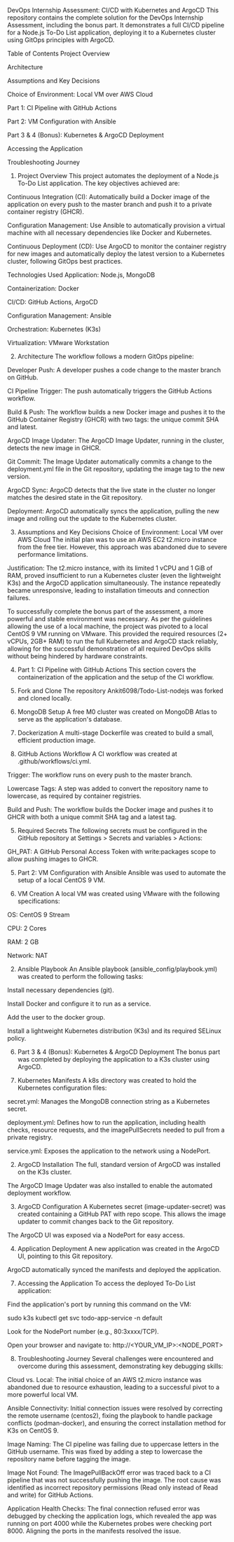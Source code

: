 DevOps Internship Assessment: CI/CD with Kubernetes and ArgoCD
This repository contains the complete solution for the DevOps Internship Assessment, including the bonus part. It demonstrates a full CI/CD pipeline for a Node.js To-Do List application, deploying it to a Kubernetes cluster using GitOps principles with ArgoCD.

Table of Contents
Project Overview

Architecture

Assumptions and Key Decisions

Choice of Environment: Local VM over AWS Cloud

Part 1: CI Pipeline with GitHub Actions

Part 2: VM Configuration with Ansible

Part 3 & 4 (Bonus): Kubernetes & ArgoCD Deployment

Accessing the Application

Troubleshooting Journey

1. Project Overview
This project automates the deployment of a Node.js To-Do List application. The key objectives achieved are:

Continuous Integration (CI): Automatically build a Docker image of the application on every push to the master branch and push it to a private container registry (GHCR).

Configuration Management: Use Ansible to automatically provision a virtual machine with all necessary dependencies like Docker and Kubernetes.

Continuous Deployment (CD): Use ArgoCD to monitor the container registry for new images and automatically deploy the latest version to a Kubernetes cluster, following GitOps best practices.

Technologies Used
Application: Node.js, MongoDB

Containerization: Docker

CI/CD: GitHub Actions, ArgoCD

Configuration Management: Ansible

Orchestration: Kubernetes (K3s)

Virtualization: VMware Workstation

2. Architecture
The workflow follows a modern GitOps pipeline:

Developer Push: A developer pushes a code change to the master branch on GitHub.

CI Pipeline Trigger: The push automatically triggers the GitHub Actions workflow.

Build & Push: The workflow builds a new Docker image and pushes it to the GitHub Container Registry (GHCR) with two tags: the unique commit SHA and latest.

ArgoCD Image Updater: The ArgoCD Image Updater, running in the cluster, detects the new image in GHCR.

Git Commit: The Image Updater automatically commits a change to the deployment.yml file in the Git repository, updating the image tag to the new version.

ArgoCD Sync: ArgoCD detects that the live state in the cluster no longer matches the desired state in the Git repository.

Deployment: ArgoCD automatically syncs the application, pulling the new image and rolling out the update to the Kubernetes cluster.

3. Assumptions and Key Decisions
Choice of Environment: Local VM over AWS Cloud
The initial plan was to use an AWS EC2 t2.micro instance from the free tier. However, this approach was abandoned due to severe performance limitations.

Justification: The t2.micro instance, with its limited 1 vCPU and 1 GiB of RAM, proved insufficient to run a Kubernetes cluster (even the lightweight K3s) and the ArgoCD application simultaneously. The instance repeatedly became unresponsive, leading to installation timeouts and connection failures.

To successfully complete the bonus part of the assessment, a more powerful and stable environment was necessary. As per the guidelines allowing the use of a local machine, the project was pivoted to a local CentOS 9 VM running on VMware. This provided the required resources (2+ vCPUs, 2GB+ RAM) to run the full Kubernetes and ArgoCD stack reliably, allowing for the successful demonstration of all required DevOps skills without being hindered by hardware constraints.

4. Part 1: CI Pipeline with GitHub Actions
This section covers the containerization of the application and the setup of the CI workflow.

1. Fork and Clone
The repository Ankit6098/Todo-List-nodejs was forked and cloned locally.

2. MongoDB Setup
A free M0 cluster was created on MongoDB Atlas to serve as the application's database.

3. Dockerization
A multi-stage Dockerfile was created to build a small, efficient production image.

4. GitHub Actions Workflow
A CI workflow was created at .github/workflows/ci.yml.

Trigger: The workflow runs on every push to the master branch.

Lowercase Tags: A step was added to convert the repository name to lowercase, as required by container registries.

Build and Push: The workflow builds the Docker image and pushes it to GHCR with both a unique commit SHA tag and a latest tag.

5. Required Secrets
The following secrets must be configured in the GitHub repository at Settings > Secrets and variables > Actions:

GH_PAT: A GitHub Personal Access Token with write:packages scope to allow pushing images to GHCR.

5. Part 2: VM Configuration with Ansible
Ansible was used to automate the setup of a local CentOS 9 VM.

1. VM Creation
A local VM was created using VMware with the following specifications:

OS: CentOS 9 Stream

CPU: 2 Cores

RAM: 2 GB

Network: NAT

2. Ansible Playbook
An Ansible playbook (ansible_config/playbook.yml) was created to perform the following tasks:

Install necessary dependencies (git).

Install Docker and configure it to run as a service.

Add the user to the docker group.

Install a lightweight Kubernetes distribution (K3s) and its required SELinux policy.

6. Part 3 & 4 (Bonus): Kubernetes & ArgoCD Deployment
The bonus part was completed by deploying the application to a K3s cluster using ArgoCD.

1. Kubernetes Manifests
A k8s directory was created to hold the Kubernetes configuration files:

secret.yml: Manages the MongoDB connection string as a Kubernetes secret.

deployment.yml: Defines how to run the application, including health checks, resource requests, and the imagePullSecrets needed to pull from a private registry.

service.yml: Exposes the application to the network using a NodePort.

2. ArgoCD Installation
The full, standard version of ArgoCD was installed on the K3s cluster.

The ArgoCD Image Updater was also installed to enable the automated deployment workflow.

3. ArgoCD Configuration
A Kubernetes secret (image-updater-secret) was created containing a GitHub PAT with repo scope. This allows the image updater to commit changes back to the Git repository.

The ArgoCD UI was exposed via a NodePort for easy access.

4. Application Deployment
A new application was created in the ArgoCD UI, pointing to this Git repository.

ArgoCD automatically synced the manifests and deployed the application.

7. Accessing the Application
To access the deployed To-Do List application:

Find the application's port by running this command on the VM:

sudo k3s kubectl get svc todo-app-service -n default

Look for the NodePort number (e.g., 80:3xxxx/TCP).

Open your browser and navigate to:
http://<YOUR_VM_IP>:<NODE_PORT>

8. Troubleshooting Journey
Several challenges were encountered and overcome during this assessment, demonstrating key debugging skills:

Cloud vs. Local: The initial choice of an AWS t2.micro instance was abandoned due to resource exhaustion, leading to a successful pivot to a more powerful local VM.

Ansible Connectivity: Initial connection issues were resolved by correcting the remote username (centos2), fixing the playbook to handle package conflicts (podman-docker), and ensuring the correct installation method for K3s on CentOS 9.

Image Naming: The CI pipeline was failing due to uppercase letters in the GitHub username. This was fixed by adding a step to lowercase the repository name before tagging the image.

Image Not Found: The ImagePullBackOff error was traced back to a CI pipeline that was not successfully pushing the image. The root cause was identified as incorrect repository permissions (Read only instead of Read and write) for GitHub Actions.

Application Health Checks: The final connection refused error was debugged by checking the application logs, which revealed the app was running on port 4000 while the Kubernetes probes were checking port 8000. Aligning the ports in the manifests resolved the issue.